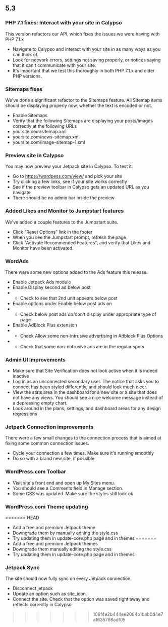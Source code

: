 ## 5.3

### PHP 7.1 fixes: Interact with your site in Calypso

This version refactors our API, which fixes the issues we were having with PHP 7.1.x

- Navigate to Calypso and interact with your site in as many ways as you can think of.
- Look for network errors, settings not saving properly, or notices saying that it can't communicate with your site.
- It's important that we test this thoroughly in both PHP 7.1.x and older PHP versions.

### Sitemaps fixes

We've done a significant refactor to the Sitemaps feature. All Sitemap items should be displaying properly now, whether the text is encoded or not.

- Enable Sitemaps
- Verify that the following Sitemaps are displaying your posts/images correctly at the following URLs
- yoursite.com/sitemap.xml
- yoursite.com/news-sitemap.xml
- yoursite.com/image-sitemap-1.xml

### Preview site in Calypso

You may now preview your Jetpack site in Calypso.  To test it:
- Go to https://wordpess.com/view/ and pick your site
- Try clicking a few links, see if your site works correctly
- See if the preview toolbar in Calypso gets an updated URL as you navigate
- There should be no admin bar inside the preview

### Added Likes and Monitor to Jumpstart features

We've added a couple features to the Jumpstart suite.

- Click "Reset Options" link in the footer
- When you see the Jumpstart prompt, refresh the page
- Click "Activate Recommended Features", and verify that Likes and Monitor have been activated.

### WordAds

There were some new options added to the Ads feature this release.

- Enable Jetpack Ads module
- Enable Display second ad below post
- - Check to see that 2nd unit appears below post
- Enable options under Enable below post ads on
- - Check below post ads do/don't display under appropriate type of page
- Enable AdBlock Plus extension
- - Check Allow some non-intrusive advertising in Adblock Plus Options
- - Check that some non-obtrusive ads are in the regular spots.

### Admin UI Improvements

- Make sure that Site Verification does not look active when it is indeed inactive
- Log in as an unconnected secondary user. The notice that asks you to connect has been styled differently, and should look much nicer.
- View the stats area in the dashboard for a new site or a site that does not have any views. You should see a nice welcome message instead of a depressing empty chart.
- Look around in the plans, settings, and dashboard areas for any design regressions

### Jetpack Connection improvements

There were a few small changes to the connection process that is aimed at fixing some common connection issues.

- Cycle your connection a few times.  Make sure it's running smoothly
- Do so with a brand new site, if possible

### WordPress.com Toolbar

- Visit site's front end and open up My Sites menu.
- You should see a Comments field in Manage section.
- Some CSS was updated. Make sure the styles still look ok

### WordPress.com Theme updating

<<<<<<< HEAD
- Add a free and premium Jetpack theme
- Downgrade them by manually editing the style.css
- Try updating them in update-core.php page and in themes
=======
- Add a free and premium Jetpack themes
- Downgrade them manually editing the style.css
- Try updating them in update-core.php page and in themes

### Jetpack Sync

The site should now fully sync on every Jetpack connection. 

- Disconnect jetpack
- Update an option such as site_icon.
- Connect the site. Check that the option was saved right away and reflects correctly in Calypso
>>>>>>> 106f4e2b444ee2084b1bab0d4e7a1635798adf05
